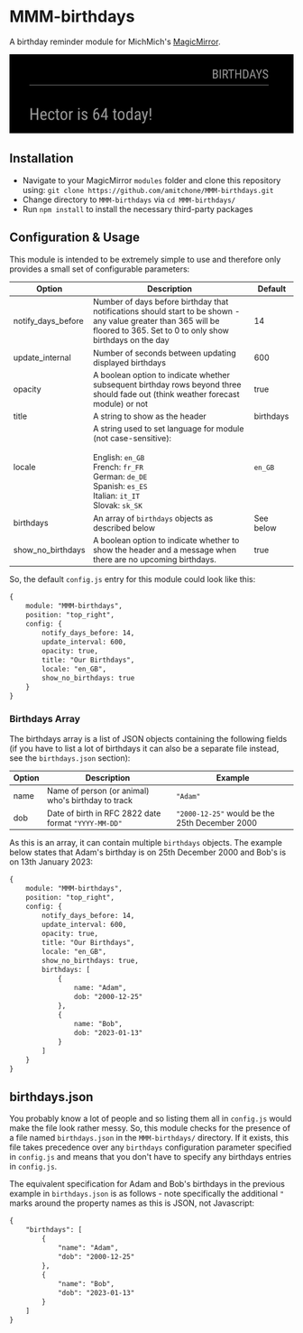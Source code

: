 # MMM-birthdays
A birthday reminder module for MichMich's [MagicMirror](https://magicmirror.builders/).

![Screenshot](https://github.com/amitchone/MMM-birthdays/blob/main/example.png "Screenshot")

## Installation
- Navigate to your MagicMirror `modules` folder and clone this repository using: `git clone https://github.com/amitchone/MMM-birthdays.git`
- Change directory to `MMM-birthdays` via `cd MMM-birthdays/`
- Run `npm install` to install the necessary third-party packages

## Configuration & Usage
This module is intended to be extremely simple to use and therefore only provides a small set of configurable parameters:

| Option  | Description  | Default  |
|---|---|---|
| notify_days_before  | Number of days before birthday that notifications should start to be shown - any value greater than 365 will be floored to 365. Set to 0 to only show birthdays on the day  | 14  |
| update_internal  | Number of seconds between updating displayed birthdays  | 600  |
| opacity  | A boolean option to indicate whether subsequent birthday rows beyond three should fade out (think weather forecast module) or not | true  |
| title  | A string to show as the header | birthdays  |
| locale  | A string used to set language for module (not case-sensitive):<br /><br />English: `en_GB` <br />French: `fr_FR` <br />German: `de_DE` <br />Spanish: `es_ES` <br /> Italian: `it_IT` <br />Slovak: `sk_SK` | `en_GB`  |
| birthdays  | An array of `birthdays` objects as described below | See below  |
| show_no_birthdays  | A boolean option to indicate whether to show the header and a message when there are no upcoming birthdays. | true  |

So, the default `config.js` entry for this module could look like this:

```
{
    module: "MMM-birthdays",
    position: "top_right",
    config: {
        notify_days_before: 14,
        update_interval: 600,
        opacity: true,
        title: "Our Birthdays",
        locale: "en_GB",
        show_no_birthdays: true
    }
}
```

### Birthdays Array
The birthdays array is a list of JSON objects containing the following fields (if you have to list a lot of birthdays it can also be a separate file instead, see the `birthdays.json` section):

| Option  | Description  | Example  |
|---|---|---|
| name  | Name of person (or animal) who's birthday to track  | `"Adam"`  |
| dob  | Date of birth in RFC 2822 date format `"YYYY-MM-DD"` | `"2000-12-25"` would be the 25th December 2000  |

As this is an array, it can contain multiple `birthdays` objects. The example below states that Adam's birthday is on 25th December 2000 and Bob's is on 13th January 2023:

```
{
    module: "MMM-birthdays",
    position: "top_right",
    config: {
        notify_days_before: 14,
        update_interval: 600,
        opacity: true,
        title: "Our Birthdays",
        locale: "en_GB",
        show_no_birthdays: true,
        birthdays: [
            {
                name: "Adam",
                dob: "2000-12-25"
            },
            {
                name: "Bob",
                dob: "2023-01-13"
            }
        ]
    }
}
```

## birthdays.json
You probably know a lot of people and so listing them all in `config.js` would make the file look rather messy. So, this module checks for the presence of a file named `birthdays.json` in the `MMM-birthdays/` directory. If it exists, this file takes precedence over any `birthdays` configuration parameter specified in `config.js` and means that you don't have to specify any birthdays entries in `config.js`.

The equivalent specification for Adam and Bob's birthdays in the previous example in `birthdays.json` is as follows - note specifically the additional `"` marks around the property names as this is JSON, not Javascript:

```
{
    "birthdays": [
        {
            "name": "Adam",
            "dob": "2000-12-25"
        },
        {
            "name": "Bob",
            "dob": "2023-01-13"
        }
    ]
}
```
